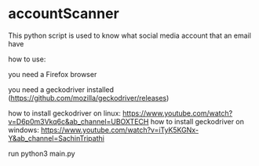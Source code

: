 # accountScanner
This python script is used to know what social media account that an email have

how to use:

you need a Firefox browser

you need a geckodriver installed (https://github.com/mozilla/geckodriver/releases)

how to install geckodriver on linux: https://www.youtube.com/watch?v=D6p0m3Vkq6c&ab_channel=UBOXTECH
how to install geckodriver on windows: https://www.youtube.com/watch?v=iTyK5KGNx-Y&ab_channel=SachinTripathi

run python3 main.py

